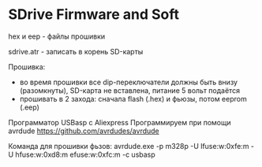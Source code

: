# SDrive Firmware and Soft

hex и eep - файлы прошивки

sdrive.atr - записать в корень SD-карты

Прошивка:
- во время прошивки все dip-переключатели должны быть внизу (разомкнуты), SD-карта не вставлена, питание 5 вольт подаётся
- прошивать в 2 захода: сначала flash (.hex) и фьюзы, потом eeprom (.eep)

Программатор USBasp с Aliexpress
Программируем при помощи avrdude https://github.com/avrdudes/avrdude

Команда для прошивки фьзов: 
avrdude.exe -p m328p -U lfuse:w:0xfe:m -U hfuse:w:0xd8:m efuse:w:0xfc:m -c usbasp
